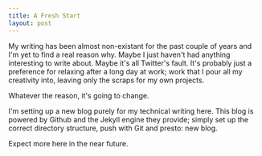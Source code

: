```yaml
---
title: A Fresh Start
layout: post
---
```


My writing has been almost non-existant for the past couple of years and I'm
yet to find a real reason why. Maybe I just haven't had anything interesting to
write about. Maybe it's all Twitter's fault.  It's probably just a preference
for relaxing after a long day at work; work that I pour all my creativity into,
leaving only the scraps for my own projects.

Whatever the reason, it's going to change.

I'm setting up a new blog purely for my technical writing here.  This blog
is powered by Github and the Jekyll engine they provide; simply set up the
correct directory structure, push with Git and presto: new blog.

Expect more here in the near future.
